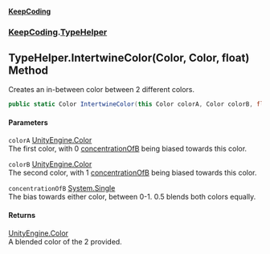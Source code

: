 #### [KeepCoding](index.md 'index')
### [KeepCoding](KeepCoding.md 'KeepCoding').[TypeHelper](TypeHelper.md 'KeepCoding.TypeHelper')
## TypeHelper.IntertwineColor(Color, Color, float) Method
Creates an in-between color between 2 different colors.  
```csharp
public static Color IntertwineColor(this Color colorA, Color colorB, float concentrationOfB=0.5f);
```
#### Parameters
<a name='KeepCoding_TypeHelper_IntertwineColor(Color_Color_float)_colorA'></a>
`colorA` [UnityEngine.Color](https://docs.microsoft.com/en-us/dotnet/api/UnityEngine.Color 'UnityEngine.Color')  
The first color, with 0 [concentrationOfB](TypeHelper_IntertwineColor_IjZQKhUZNJ6phB4_6wZPnw.md#KeepCoding_TypeHelper_IntertwineColor(Color_Color_float)_concentrationOfB 'KeepCoding.TypeHelper.IntertwineColor(Color, Color, float).concentrationOfB') being biased towards this color.
  
<a name='KeepCoding_TypeHelper_IntertwineColor(Color_Color_float)_colorB'></a>
`colorB` [UnityEngine.Color](https://docs.microsoft.com/en-us/dotnet/api/UnityEngine.Color 'UnityEngine.Color')  
The second color, with 1 [concentrationOfB](TypeHelper_IntertwineColor_IjZQKhUZNJ6phB4_6wZPnw.md#KeepCoding_TypeHelper_IntertwineColor(Color_Color_float)_concentrationOfB 'KeepCoding.TypeHelper.IntertwineColor(Color, Color, float).concentrationOfB') being biased towards this color.
  
<a name='KeepCoding_TypeHelper_IntertwineColor(Color_Color_float)_concentrationOfB'></a>
`concentrationOfB` [System.Single](https://docs.microsoft.com/en-us/dotnet/api/System.Single 'System.Single')  
The bias towards either color, between 0-1. 0.5 blends both colors equally.
  
#### Returns
[UnityEngine.Color](https://docs.microsoft.com/en-us/dotnet/api/UnityEngine.Color 'UnityEngine.Color')  
A blended color of the 2 provided.
